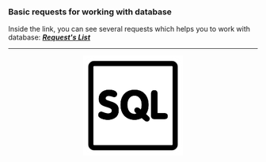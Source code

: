 ### Basic requests for working with database

Inside the link, you can see several requests which helps you to work with database:
[_**Request's List**_](https://github.com/bakNa2t/database/blob/main/requests.md)

---

<p align="center">
    <a href="https://github.com/bakNa2t/database/blob/main/requests.md"><img src="./sql.png" style="width:40%;"></a>
</p>
